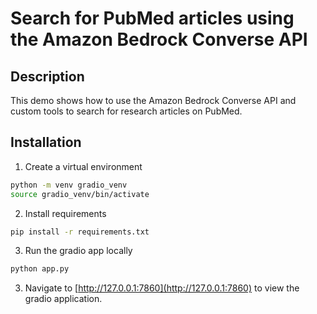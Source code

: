 # Search for PubMed articles using the Amazon Bedrock Converse API

## Description

This demo shows how to use the Amazon Bedrock Converse API and custom tools to search for research articles on PubMed.

## Installation

1. Create a virtual environment

```bash
python -m venv gradio_venv
source gradio_venv/bin/activate
```

2. Install requirements

```bash
pip install -r requirements.txt
```

3. Run the gradio app locally

```bash
python app.py
```

3. Navigate to [http://127.0.0.1:7860](http://127.0.0.1:7860) to view the gradio application.
